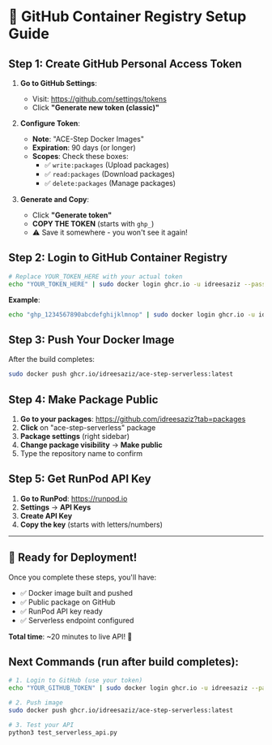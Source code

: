 # 🔐 GitHub Container Registry Setup Guide

## Step 1: Create GitHub Personal Access Token

1. **Go to GitHub Settings**:
   - Visit: https://github.com/settings/tokens
   - Click **"Generate new token (classic)"**

2. **Configure Token**:
   - **Note**: "ACE-Step Docker Images"
   - **Expiration**: 90 days (or longer)
   - **Scopes**: Check these boxes:
     - ✅ `write:packages` (Upload packages)
     - ✅ `read:packages` (Download packages)
     - ✅ `delete:packages` (Manage packages)

3. **Generate and Copy**:
   - Click **"Generate token"**
   - **COPY THE TOKEN** (starts with `ghp_`)
   - ⚠️ Save it somewhere - you won't see it again!

## Step 2: Login to GitHub Container Registry

```bash
# Replace YOUR_TOKEN_HERE with your actual token
echo "YOUR_TOKEN_HERE" | sudo docker login ghcr.io -u idreesaziz --password-stdin
```

**Example**:
```bash
echo "ghp_1234567890abcdefghijklmnop" | sudo docker login ghcr.io -u idreesaziz --password-stdin
```

## Step 3: Push Your Docker Image

After the build completes:
```bash
sudo docker push ghcr.io/idreesaziz/ace-step-serverless:latest
```

## Step 4: Make Package Public

1. **Go to your packages**: https://github.com/idreesaziz?tab=packages
2. **Click** on "ace-step-serverless" package
3. **Package settings** (right sidebar)
4. **Change package visibility** → **Make public**
5. Type the repository name to confirm

## Step 5: Get RunPod API Key

1. **Go to RunPod**: https://runpod.io
2. **Settings** → **API Keys**  
3. **Create API Key**
4. **Copy the key** (starts with letters/numbers)

---

## 🚀 Ready for Deployment!

Once you complete these steps, you'll have:
- ✅ Docker image built and pushed
- ✅ Public package on GitHub
- ✅ RunPod API key ready
- ✅ Serverless endpoint configured

**Total time**: ~20 minutes to live API! 🎵

## Next Commands (run after build completes):

```bash
# 1. Login to GitHub (use your token)
echo "YOUR_GITHUB_TOKEN" | sudo docker login ghcr.io -u idreesaziz --password-stdin

# 2. Push image  
sudo docker push ghcr.io/idreesaziz/ace-step-serverless:latest

# 3. Test your API
python3 test_serverless_api.py
```
